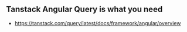 ## Tanstack Angular Query is what you need
- https://tanstack.com/query/latest/docs/framework/angular/overview
